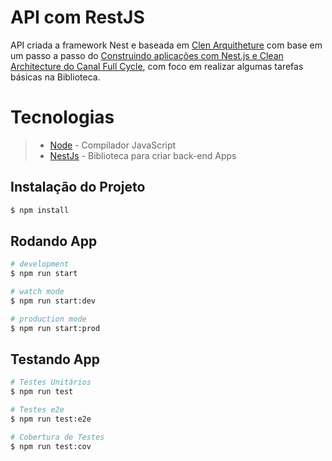 
# API com RestJS
API criada a framework Nest e baseada em [Clen Arquitheture](https://engsoftmoderna.info/artigos/arquitetura-limpa.html) com base em um passo a passo do [Construindo aplicações com Nest.js e Clean Architecture do Canal Full Cycle](https://youtu.be/CpBqpsINims), com foco em realizar algumas tarefas básicas na Biblioteca.

# Tecnologias
>- [Node](https://nodejs.org/en) - Compilador JavaScript 
>- [NestJs](https://nestjs.com/) - Biblioteca para criar back-end Apps

## Instalação do Projeto

```bash
$ npm install
```

## Rodando App

```bash
# development
$ npm run start

# watch mode
$ npm run start:dev

# production mode
$ npm run start:prod
```

## Testando App

```bash
# Testes Unitários
$ npm run test

# Testes e2e 
$ npm run test:e2e

# Cobertura de Testes
$ npm run test:cov
```